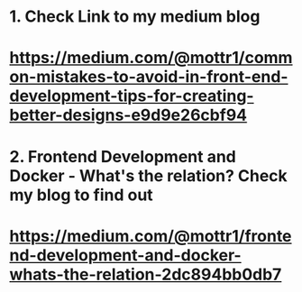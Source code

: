 # 1. Check Link to my medium blog
# https://medium.com/@mottr1/common-mistakes-to-avoid-in-front-end-development-tips-for-creating-better-designs-e9d9e26cbf94

# 2. Frontend Development and Docker - What's the relation? Check my blog to find out 
# https://medium.com/@mottr1/frontend-development-and-docker-whats-the-relation-2dc894bb0db7
